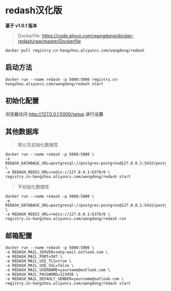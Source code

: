 # redash汉化版

**基于 v1.0.1 版本**

> Dockerfile: https://code.aliyun.com/wangdong/docker-redash/raw/master/Dockerfile

```
docker pull registry.cn-hangzhou.aliyuncs.com/wangdong/redash
```

## 启动方法

```
docker run --name redash -p 5000:5000 registry.cn-hangzhou.aliyuncs.com/wangdong/redash start
```

## 初始化配置

浏览器访问 http://127.0.0.1:5000/setup 进行设置

## 其他数据库

> 默认先初始化数据库

```
docker run --name redash -p 5000:5000 \
-e REDASH_DATABASE_URL=postgresql://postgres:postgres@127.0.0.1:5432/postgres \
-e REDASH_REDIS_URL=redis://127.0.0.1:6379/0 \
registry.cn-hangzhou.aliyuncs.com/wangdong/redash start
```

> 不初始化数据库

```
docker run --name redash -p 5000:5000 \
-e REDASH_DATABASE_URL=postgresql://postgres:postgres@127.0.0.1:5432/postgres \
-e REDASH_REDIS_URL=redis://127.0.0.1:6379/0 \
registry.cn-hangzhou.aliyuncs.com/wangdong/redash run
```

## 邮箱配置

```
docker run --name redash -p 5000:5000 \
-e REDASH_MAIL_SERVER=smtp-mail.outlook.com \
-e REDASH_MAIL_PORT=587 \
-e REDASH_MAIL_USE_TLS=true \
-e REDASH_MAIL_USE_SSL=false \
-e REDASH_MAIL_USERNAME=yourname@outlook.com \
-e REDASH_MAIL_PASSWORD=123456 \
-e REDASH_MAIL_DEFAULT_SENDER=yourname@outlook.com \
registry.cn-hangzhou.aliyuncs.com/wangdong/redash start
```